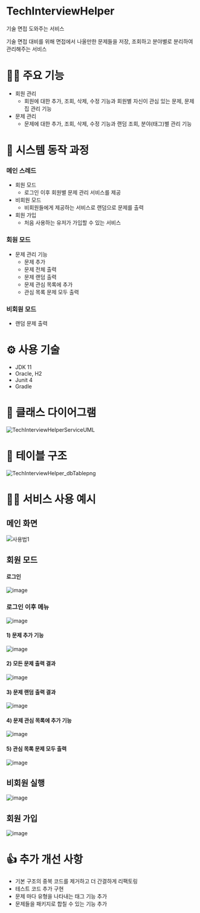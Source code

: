# TechInterviewHelper

기술 면접 도와주는 서비스

기술 면접 대비를 위해 면접에서 나올만한 문제들을 저장, 조회하고 분야별로 분리하여 관리해주는 서비스

# 🙋‍♂️ 주요 기능

- 회원 관리
  - 회원에 대한 추가, 조회, 삭제, 수정 기능과 회원별 자신이 관심 있는 문제, 문제집 관리 기능
- 문제 관리
  - 문제에 대한 추가, 조회, 삭제, 수정 기능과 랜덤 조회, 분야(태그)별 관리 기능

# 📖 시스템 동작 과정

### 메인 스레드
 - 회원 모드
   - 로그인 이후 회원별 문제 관리 서비스를 제공
 - 비회원 모드
   - 비회원들에게 제공하는 서비스로 랜덤으로 문제를 출력
 - 회원 가입
   - 처음 사용하는 유저가 가입할 수 있는 서비스

### 회원 모드
 - 문제 관리 기능
    - 문제 추가
    - 문제 전체 출력
    - 문제 랜덤 출력
    - 문제 관심 목록에 추가
    - 관심 목록 문제 모두 출력

### 비회원 모드
 - 랜덤 문제 출력

# ⚙️ 사용 기술
- JDK 11
- Oracle, H2
- Junit 4
- Gradle

# 📖 클래스 다이어그램

![TechInterviewHelperServiceUML](https://user-images.githubusercontent.com/22315365/134883437-3ef255b5-33f8-46d4-ad36-5bc47da3d4fa.png)

# 📖 테이블 구조

![TechInterviewHelper_dbTablepng](https://user-images.githubusercontent.com/22315365/134884254-4849e550-ffdb-4801-b586-75afbcf7367e.png)

# 🧑‍💻 서비스 사용 예시

## 메인 화면

![사용법1](https://user-images.githubusercontent.com/22315365/134948013-009a48b2-e596-4607-b1aa-765f03d07964.PNG)

## 회원 모드 

#### 로그인

![image](https://user-images.githubusercontent.com/22315365/135003498-0dbe57e4-0a1d-4f13-94b2-4794aa50e004.png)

### 로그인 이후 메뉴

![image](https://user-images.githubusercontent.com/22315365/134949161-f1f09a00-7f94-4a5d-a591-477191a3eaa8.png)

#### 1) 문제 추가 기능

![image](https://user-images.githubusercontent.com/22315365/134948533-42233d05-6935-4b32-8a8e-f8c2a3128776.png)

#### 2) 모든 문제 출력 결과

![image](https://user-images.githubusercontent.com/22315365/134948906-d591c0d2-9a92-4b32-ac3f-7932611b6620.png)

#### 3) 문제 랜덤 출력 결과

![image](https://user-images.githubusercontent.com/22315365/134949567-5f063505-e580-444b-8e15-037e66edbe57.png)

#### 4) 문제 관심 목록에 추가 기능

![image](https://user-images.githubusercontent.com/22315365/134949813-0075e966-2309-413c-88fa-e098923c663b.png)

#### 5) 관심 목록 문제 모두 출력

![image](https://user-images.githubusercontent.com/22315365/134949679-a587e6a1-be38-4bf8-964f-3b8f8ed37689.png)


## 비회원 실행

![image](https://user-images.githubusercontent.com/22315365/135003444-4a4dfcfa-a62e-4cee-a766-f29baf489867.png)

## 회원 가입

![image](https://user-images.githubusercontent.com/22315365/135003334-39925f68-a558-4ec2-91e5-78e9002986ef.png)


# 👍 추가 개선 사항

- 기본 구조의 중복 코드를 제거하고 더 간결하게 리팩토링
- 테스트 코드 추가 구현
- 문제 마다 유형을 나타내는 태그 기능 추가
- 문제들을 패키지로 합칠 수 있는 기능 추가
